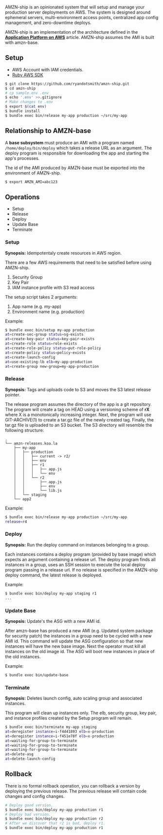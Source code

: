 AMZN-ship is an opinionated system that will setup and manage your production server deployments on AWS. The system is designed around ephemeral servers, multi-environment access points, centralized app config management, and zero-downtime deploys.

AMZN-ship is an implementation of the architecture defined in the [**Application Platform on AWS**](http://r.32k.io/app-platforms-on-aws) article. AMZN-ship assumes the AMI is built with amzn-base.

## Setup

* AWS Account with IAM credentials.
* [Ruby AWS SDK](http://docs.aws.amazon.com/AWSRubySDK/latest/frames.html)

```bash
$ git clone https://github.com/ryandotsmith/amzn-ship.git
$ cd amzn-ship
# cp sample.env .env
$ echo '.env' >>.gitignore
# Make changes to .env
$ export $(cat env)
$ bundle install
$ bundle exec bin/release my-app production ~/src/my-app
```

## Relationship to AMZN-base
A **base subsystem** must produce an AMI with a program named `/home/deploy/bin/deploy` which takes a release URL as an argument. The deploy program is responsible for downloading the app and starting the app's processes.

The id of the AMI produced by AMZN-base must be exported into the environment of AMZN-ship.

```bash
$ export AMZN_AMI=abc123
```

## Operations

* Setup
* Release
* Deploy
* Update Base
* Terminate

### Setup
**Synopsis:** Idempotentaly create resources in AWS region.

There are a few AWS requirements that need to be satisfied before using AMZN-ship.

1. Security Group
2. Key Pair
3. IAM instance profile with S3 read access

The setup script takes 2 arguments:

1. App name (e.g. my-app)
2. Environment name (e.g. production)

Example:

```bash
$ bundle exec bin/setup my-app production
at=create-sec-group status=sg-exists
at=create-key-pair status=key-pair-exists
at=create-role status=role-exists
at=create-role-policy status=put-role-policy
at=create-policy status=policy-exists
at=create-launch-config
at=use-existing-lb elb=my-app-production
at=create-group new-group=my-app-production
```

### Release
**Synopsis:** Tags and uploads code to S3 and moves the S3 latest release pointer.

The release program assumes the directory of the app is a git repository. The program will create a tag on HEAD using a versioning scheme of **rX** where X is a monotonically increasing integer. Next, the program will use GIT-ARCHIVE(1) to create a tar.gz file of the newly created tag. Finally, the tar.gz file is uploaded to an S3 bucket. The S3 directory will resemble the following structure:

```
.
└── amzn-releases.koa.la
    ├── my-app
    │   ├── production
    │   │   ├── current -> r2/
    │   │   ├── env
    │   │   ├── r1
    │   │   │   ├── app.js
    │   │   │   └── env
    │   │   └── r2
    │   │       ├── app.js
    │   │       ├── env
    │   │       └── lib.js
    │   └── staging
    └── app2
```

Example:

```bash
$ bundle exec bin/release my-app production ~/src/my-app
release=r4
```

### Deploy
**Synopsis:** Run the deploy command on instances belonging to a group.

Each instances contains a deploy program (provided by base image) which expects an argument containing a release url. The deploy program finds all instances in a group, uses an SSH session to execute the local deploy program passing in a release url. If no release is specified in the AMZN-ship deploy command, the latest release is deployed.

Example:
```bash
$ bundle exec bin/deploy my-app staging r1
...
```

### Update Base
**Synopsis:** Update's the ASG with a new AMI id.

After amzn-base has produced a new AMI (e.g. Updated system package for security patch) the instances in a group need to be cycled with a new AMI id. This command will update the ASG configuration so that new instances will have the new base image. Next the operator must kill all instances on the old image id. The ASG will boot new instances in place of the old instances.

Example:
```bash
$ bundle exec bin/update-base
```

### Terminate
**Synopsis:** Deletes launch config, auto scaling group and associated instances.

This program will clean up instances only. The elb, security group, key pair, and instance profiles created by the Setup program will remain.

```bash
$ bundle exec bin/terminate my-app staging
at=deregister instance=i-f4d41893 elb=x-production
at=deregister instance=i-f451e78f elb=x-production
at=waiting-for-group-to-terminate
at=waiting-for-group-to-terminate
at=waiting-for-group-to-terminate
at=delete-asg
at=delete-launch-config
```

## Rollback

There is no formal rollback operation, you can rollback a version by deploying the previous release. The previous release will contain code changes and config changes.

```bash
# Deploy good version.
$ bundle exec bin/deploy my-app production r1
# Deploy bad version.
$ bundle exec bin/deploy my-app production r2
# After we discover that r2 is bad, deploy r1.
$ bundle exec bin/deploy my-app production r1
```
